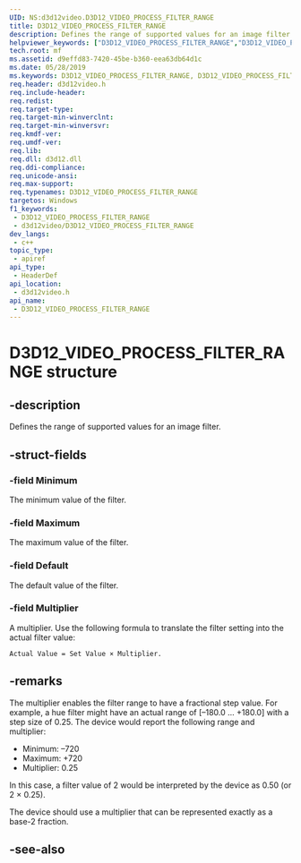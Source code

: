 ```yaml
---
UID: NS:d3d12video.D3D12_VIDEO_PROCESS_FILTER_RANGE
title: D3D12_VIDEO_PROCESS_FILTER_RANGE
description: Defines the range of supported values for an image filter. (D3D12_VIDEO_PROCESS_FILTER_RANGE)
helpviewer_keywords: ["D3D12_VIDEO_PROCESS_FILTER_RANGE","D3D12_VIDEO_PROCESS_FILTER_RANGE",""]
tech.root: mf
ms.assetid: d9effd83-7420-45be-b360-eea63db64d1c
ms.date: 05/28/2019
ms.keywords: D3D12_VIDEO_PROCESS_FILTER_RANGE, D3D12_VIDEO_PROCESS_FILTER_RANGE,
req.header: d3d12video.h
req.include-header: 
req.redist: 
req.target-type: 
req.target-min-winverclnt: 
req.target-min-winversvr: 
req.kmdf-ver: 
req.umdf-ver: 
req.lib: 
req.dll: d3d12.dll
req.ddi-compliance: 
req.unicode-ansi: 
req.max-support: 
req.typenames: D3D12_VIDEO_PROCESS_FILTER_RANGE
targetos: Windows
f1_keywords:
 - D3D12_VIDEO_PROCESS_FILTER_RANGE
 - d3d12video/D3D12_VIDEO_PROCESS_FILTER_RANGE
dev_langs:
 - c++
topic_type:
 - apiref
api_type:
 - HeaderDef
api_location:
 - d3d12video.h
api_name:
 - D3D12_VIDEO_PROCESS_FILTER_RANGE
---
```


# D3D12_VIDEO_PROCESS_FILTER_RANGE structure


## -description

Defines the range of supported values for an image filter.

## -struct-fields

### -field Minimum

The minimum value of the filter.

### -field Maximum

The maximum value of the filter.

### -field Default

The default value of the filter.

### -field Multiplier

 
A multiplier. Use the following formula to translate the filter setting into the actual filter value: 

`Actual Value = Set Value × Multiplier.`

## -remarks

The multiplier enables the filter range to have a fractional step value. For example, a hue filter might have an actual range of [–180.0 ... +180.0] with a step size of 0.25. The device would report the following range and multiplier:

- Minimum: –720
- Maximum: +720
- Multiplier: 0.25

In this case, a filter value of 2 would be interpreted by the device as 0.50 (or 2 × 0.25).

The device should use a multiplier that can be represented exactly as a base-2 fraction.

## -see-also

